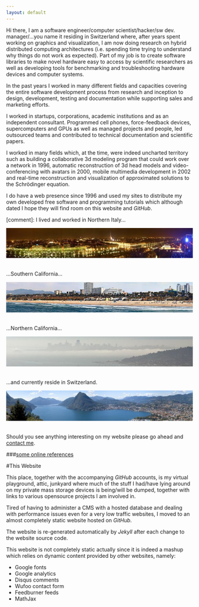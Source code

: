 ```yaml
---
layout: default
---
```


Hi there, I am a software engineer/computer scientist/hacker/sw dev. manager/...you name it residing in Switzerland
where, after years spent working on graphics and visualization, I am now doing research on hybrid distributed
computing architectures (i.e. spending time trying to understand why things do not work as expected).
Part of my job is to create software libraries to make novel hardware easy to access by scientific researchers
as well as developing tools for benchmarking and troubleshooting hardware devices and computer systems.       

In the past years I worked in many different fields and capacities covering the entire software development process
from research and inception to design, development, testing and documentation while supporting sales and
marketing efforts.

I worked in startups, corporations, academic institutions and as an independent consultant. 
Programmed cell phones, force-feedback devices, supercomputers and GPUs as well as managed projects and people,
led outsourced teams and contributed to technical documentation and scientific papers.

I worked in many fields which, at the time, were indeed uncharted territory such as building a collaborative
3d modeling program that could work over a network in 1996, automatic reconstruction of 3d head models 
and video-conferencing with avatars in 2000, mobile multimedia development in 2002 and real-time 
reconstruction and visualization of approximated solutions to the 
Schrödinger equation.

I do have a web presence since 1996 and used my sites to distribute my own developed free software and 
programming tutorials which although dated I hope they will find room on this website and _GitHub_.

[comment]: I lived and worked in Northern Italy...

<div style="text-align: right"><img src="torino_night_small.jpg"/></div><br/>

...Southern California...

<div style="text-align: right"><img src="santamonica_small.jpg"/></div><br/>

...Northern California...

<div style="text-align: right"><img src="sf_small.jpg"/></div><br/>

...and currently reside in Switzerland.

<div style="text-align: right"><img src="lugano_small.jpg"/></div><br/>

<!--...and regularly travel to the US, mainly to New York City, and less frequently to the Bay Area.

<div style="text-align: right"><img src="ny_small.jpg"/></div><br/>-->

Should you see anything interesting on my website please go ahead and [contact me](/site/contact).

###[some online references](http://scholar.google.ch/scholar?q=%22u.+varetto%22&btnG=&hl=en&as_sdt=0%2C5)


#This Website

This place, together with the accompanying _GitHub_ accounts, is my virtual playground, attic, junkyard 
where much of the stuff I had/have lying around on my private mass storage devices is being/will be
dumped, together with links to various opensource projects I am involved in.  

Tired of having to administer a CMS with a hosted database and dealing with performance
issues even for a very low traffic websites, I moved to an almost completely static website
hosted on _GitHub_. 

The website is re-generated automatically by _Jekyll_ after each change to the website source code. 

This website is not completely static actually since it is indeed a mashup which relies on
dynamic content provided by other websites, namely:

* Google fonts
* Google analytics
* Disqus comments
* Wufoo contact form
* Feedburner feeds
* MathJax

